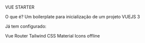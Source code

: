 VUE STARTER

O que é?
Um boilerplate para inicialização de um projeto VUEJS 3

Já tem configurado:

Vue Router
Tailwind CSS
Material Icons offline